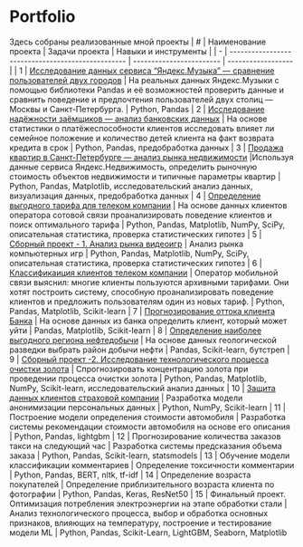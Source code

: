 # Portfolio
Здесь собраны реализованные мной проекты
| # | Наименование проекта                              | Задачи проекта            | Навыки и инструменты |
| - | ------------------------------------------------- | ------------------------  | ------------------  |
| 1 | [Исследование данных сервиса “Яндекс.Музыка” — сравнение пользователей двух городов](https://github.com/EremeevaDaria/Portfolio/tree/main/1_Базовый_Python) | На реальных данных Яндекс.Музыки c помощью библиотеки Pandas и её возможностей проверить данные и сравнить поведение и предпочтения пользователей двух столиц — Москвы и Санкт-Петербурга.  | Python, Pandas
| 2 | [Исследование надёжности заёмщиков — анализ банковских данных](https://github.com/EremeevaDaria/Portfolio/tree/main/2_Предобработка_данных) | На основе статистики о платёжеспособности клиентов исследовать влияет ли семейное положение и количество детей клиента на факт возврата кредита в срок  | Python, Pandas, предобработка данных
| 3 | [Продажа квартир в Санкт-Петербурге — анализ рынка недвижимости](https://github.com/EremeevaDaria/Portfolio/tree/main/3_Исследовательский_анализ_данных) |Используя данные сервиса Яндекс.Недвижимость, определить рыночную стоимость объектов недвижимости и типичные параметры квартир  | Python, Pandas, Matplotlib, исследовательский анализ данных, визуализация данных, предобработка данных
| 4 | [Определение выгодного тарифа для телеком компании](https://github.com/EremeevaDaria/Portfolio/tree/main/4_Статистический_анализ_данных) | На основе данных клиентов оператора сотовой связи проанализировать поведение клиентов и поиск оптимального тарифа | Python, Pandas, Matplotlib, NumPy, SciPy, описательная статистика, проверка статистических гипотез 
| 5 | [Сборный проект - 1. Анализ рынка видеоигр](https://github.com/EremeevaDaria/Portfolio/tree/main/5_Сборный_проект-1) | Анализ рынка компьютерных игр | Python, Pandas, Matplotlib, NumPy, SciPy, описательная статистика, проверка статистических гипотез
| 6 | [Классификаиция клиентов телеком компании](https://github.com/EremeevaDaria/Portfolio/tree/main/6_Введение_в_ML) | Оператор мобильной связи выяснил: многие клиенты пользуются архивными тарифами. Они хотят построить систему, способную проанализировать поведение клиентов и предложить пользователям один из новых тариф. | Python, Pandas, Matplotlib, Scikit-learn 
| 7 | [Прогнозирование оттока клиента Банка](https://github.com/EremeevaDaria/Portfolio/tree/main/7_Обучение_с_учителем) | На основе данных из банка определить клиент, который может уйти | Pandas, Matplotlib, Scikit-learn
| 8 | [Определение наиболее выгодного региона нефтедобычи](https://github.com/EremeevaDaria/Portfolio/tree/main/8_ML_в_бизнесе) | На основе данных геологической разведки выбрать район добычи нефти | Pandas, Scikit-learn, бутстреп
| 9 | [Сборный проект -2. Исследование технологического процесса очистки золота](https://github.com/EremeevaDaria/Portfolio/tree/main/9_Сборный_проект-2) | Спрогнозировать концентрацию золота при проведении процесса очистки золота | Python, Pandas, Matplotlib, NumPy, Scikit-learn, исследовательский анализ данных
| 10 | [Защита данных клиентов страховой компании](https://github.com/EremeevaDaria/Portfolio/tree/main/10_Линейная_алгебра) | Разработка модели анонимизации персональных данных | Python, NumPy, Scikit-learn
| 11 | Построение модели определения стоимости автомобиля | Разработка системы рекомендации стоимости автомобиля на основе его описания | Python, Pandas, lightgbm
| 12 | Прогнозирование количества заказов такси на следующий час | Разработка системы предсказания объема заказа | Python, Pandas, Scikit-learn, statsmodels
| 13 | Обучение модели классификации комментариев | Определение токсичности комментарии | Python, Pandas, BERT, nltk, tf-idf
| 14 | Определение возраста покупателей | Определение приблизительного возраста клиента по фотографии | Python, Pandas, Keras, ResNet50
| 15 | Финальный проект. Оптимизация потребления электроэнергии на этапе обработки стали | Анализ технологического процесса, выбор и обработка основных признаков, влияющих на температуру, построение и тестирование модели ML | Python, Pandas, Scikit-Learn, LightGBM, Seaborn, Matplotlib
